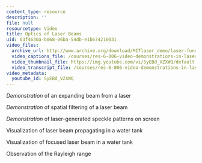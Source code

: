```yaml
---
content_type: resource
description: ''
file: null
resourcetype: Video
title: Optics of Laser Beams
uid: 03f4630a-b068-06ba-54db-e1b674210031
video_files:
  archive_url: http://www.archive.org/download/MITlaser_demo/laser-fund-demo-6_300k.mp4
  video_captions_file: /courses/res-6-006-video-demonstrations-in-lasers-and-optics-spring-2008/e4dcd770a18a55949d14da79f9612f48_SyEBd_VZXWQ.vtt
  video_thumbnail_file: https://img.youtube.com/vi/SyEBd_VZXWQ/default.jpg
  video_transcript_file: /courses/res-6-006-video-demonstrations-in-lasers-and-optics-spring-2008/cdf073f638574af92b0cb4dabf38cec3_SyEBd_VZXWQ.pdf
video_metadata:
  youtube_id: SyEBd_VZXWQ
---
```


_Demonstration_ of an expanding beam from a laser

_Demonstration_ of spatial filtering of a laser beam

_Demonstration_ of laser-generated speckle patterns on screen

Visualization of laser beam propagating in a water tank

Visualization of focused laser beam in a water tank

Observation of the Rayleigh range